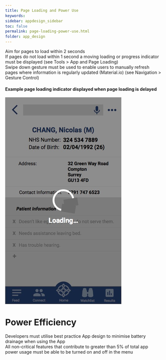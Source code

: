 ```yaml
---
title: Page Loading and Power Use
keywords:
sidebar: appdesign_sidebar
toc: false
permalink: page-loading-power-use.html
folder: app_design 
---
```



Aim for pages to load within 2 seconds  
If pages do not load within 1 second a moving loading or progress indicator must be displayed (see Tools > App and Page Loading)  
Swipe down gesture must be used to enable users to manually refresh pages where information is regularly updated (Material.io) (see Navigation > Gesture Control)  

#### Example page loading indicator displayed when page loading is delayed  
<img class="img-responsive img-thumbnail" src="/images/examples/design-standards-loading-page.png">

# Power Efficiency
Developers must utilise best practice App design to minimise battery drainage when using the App  
All non-critical features that contribute to greater than 5% of total app power usage must be able to be turned on and off in the menu  